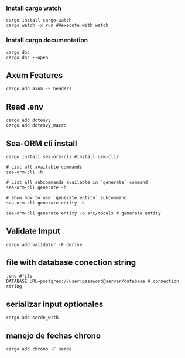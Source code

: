 ### Install cargo watch
```
cargo install cargo-watch
cargo watch -x run ##execute with watch
```
### Install cargo documentation
```
cargo doc
cargo doc --open
```

## Axum Features
```
cargo add axum -F headers
```
## Read .env
```
cargo add dotenvy
cargo add dotenvy_macro
```

## Sea-ORM cli install
```
cargo install sea-orm-cli #install orm-clir

# List all available commands
sea-orm-cli -h

# List all subcommands available in `generate` command
sea-orm-cli generate -h

# Show how to use `generate entity` subcommand
sea-orm-cli generate entity -h

sea-orm-cli generate entity -o src/models # generate entity
```

## Validate Imput
```
cargo add validator -F derive
```

## file with database conection string
```
.env #file
DATABASE_URL=postgres://user:password@server/database # connection string
```

## serializar input optionales
```
cargo add serde_with
```

## manejo de fechas chrono
```
cargo add chrono -F serde
```